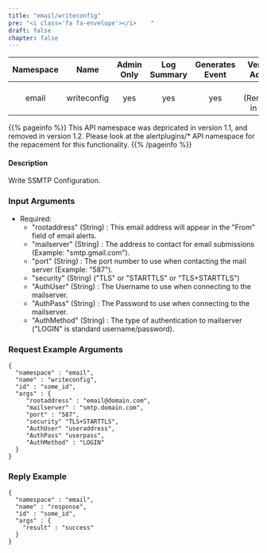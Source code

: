 ```yaml
---
title: "email/writeconfig"
pre: "<i class='fa fa-envelope'></i>	"
draft: false
chapter: false
---
```


| Namespace | Name | Admin Only | Log Summary | Generates Event | Version Added
|:----------------:|:--------:|:--------:|:--------:|:--------:|:---:|
| email | writeconfig | yes | yes | yes | 1 (Removed in 1.2) |

{{% pageinfo %}}
This API namespace was depricated in version 1.1, and removed in version 1.2. 
Please look at the alertplugins/* API namespace for the repacement for this functionality.
{{% /pageinfo %}}

#### Description
Write SSMTP Configuration.

### Input Arguments
* Required:
   * "rootaddress" (String) : This email address will appear in the "From" field of email alerts.
   * "mailserver" (String) : The address to contact for email submissions (Example: "smtp.gmail.com").
   * "port" (String) : The port number to use when contacting the mail server (Example: "587").
   * "security" (String) ("TLS" or "STARTTLS" or "TLS+STARTTLS")
   * "AuthUser" (String) : The Username to use when connecting to the mailserver.
   * "AuthPass" (String) : The Password to use when connecting to the mailserver.
   * "AuthMethod" (String) : The type of authentication to mailserver ("LOGIN" is standard username/password).


### Request Example Arguments
```
{
  "namespace" : "email",
  "name" : "writeconfig",
  "id" : "some_id",
  "args" : {
     "rootaddress" : "email@domain.com",
     "mailserver" : "smtp.domain.com",
     "port" : "587",
     "security" "TLS+STARTTLS",
     "AuthUser" "useraddress",
     "AuthPass" "userpass",
     "AuthMethod" : "LOGIN"
  }
}
```



### Reply Example
```
{
  "namespace" : "email",
  "name" : "response",
  "id" : "some_id",
  "args" : {
    "result" : "success"
  }
}
```

